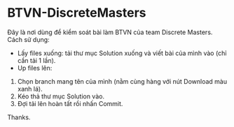 # BTVN-DiscreteMasters
Đây là nơi dùng để kiểm soát bài làm BTVN của team Discrete Masters.
Cách sử dụng: 
* Lấy files xuống: tải thư mục Solution xuống và viết bài của mình vào (chỉ cần tải 1 lần).
* Up files lên: 
1. Chọn branch mang tên của mình (nằm cùng hàng với nút Download màu xanh lá).
2. Kéo thả thư mục Solution vào.
3. Đợi tải lên hoàn tất rồi nhấn Commit.

Thanks.
